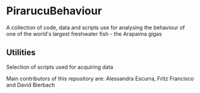# PirarucuBehaviour
A collection of code, data and scripts use for analysing the behaviour of one of the world's largest freshwater fish - the Arapaima gigas

## Utilities
Selection of scripts used for acquiring data

Main contributors of this repository are: Alessandra Escurra, Fritz Francisco and David Bierbach
